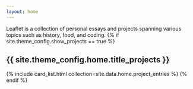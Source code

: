 ```yaml
---
layout: home
---
```

Leaflet is a collection of personal essays and projects spanning various topics such as history, food, and coding.
{% if site.theme_config.show_projects == true %}
  <h2>{{ site.theme_config.home.title_projects }}</h2>
  {% include card_list.html collection=site.data.home.project_entries %}
{% endif %}